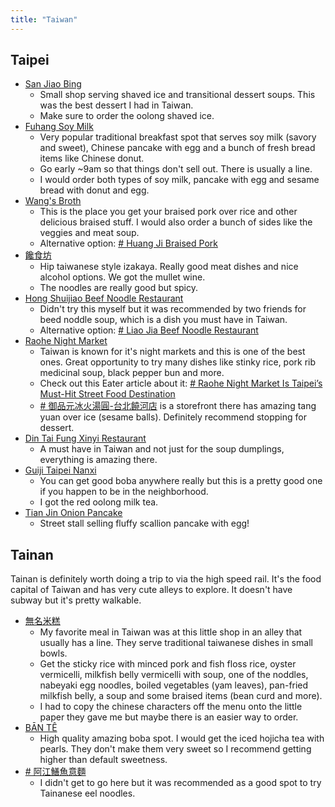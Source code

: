 ```yaml
---
title: "Taiwan"
---
```


## Taipei
- [San Jiao Bing](https://goo.gl/maps/EwfqbUZr677yun3c9)
	- Small shop serving shaved ice and transitional dessert soups. This was the best dessert I had in Taiwan.
	- Make sure to order the oolong shaved ice.
- [Fuhang Soy Milk](https://goo.gl/maps/FtpBDXUFyMEWwkERA)
	- Very popular traditional breakfast spot that serves soy milk (savory and sweet), Chinese pancake with egg and a bunch of fresh bread items like Chinese donut.
	- Go early ~9am so that things don't sell out. There is usually a line.
	- I would order both types of soy milk, pancake with egg and sesame bread with donut and egg.
- [Wang's Broth](https://goo.gl/maps/2VDGhDnXD6VMZ2Tx6)
	- This is the place you get your braised pork over rice and other delicious braised stuff. I would also order a bunch of sides like the veggies and meat soup.
	- Alternative option: [# Huang Ji Braised Pork](https://goo.gl/maps/1CdTyBDJy9Pz1v8y5)
- [饞食坊](https://goo.gl/maps/xAAngLnqNXQJBwTS9)
	- Hip taiwanese style izakaya. Really good meat dishes and nice alcohol options. We got the mullet wine.
	- The noodles are really good but spicy.
- [Hong Shuijiao Beef Noodle Restaurant](https://goo.gl/maps/bFCHokWRffzAa2G16)
	- Didn't try this myself but it was recommended by two friends for beed noddle soup, which is a dish you must have in Taiwan.
	- Alternative option: [# Liao Jia Beef Noodle Restaurant](https://goo.gl/maps/JXUA3Z19NyQrmAZq6)
- [Raohe Night Market](https://goo.gl/maps/7MokMeMUPWwYjbw67)
	- Taiwan is known for it's night markets and this is one of the best ones. Great opportunity to try many dishes like stinky rice, pork rib medicinal soup, black pepper bun and more.
	- Check out this Eater article about it: [# Raohe Night Market Is Taipei’s Must-Hit Street Food Destination](https://www.eater.com/2019/3/6/18240098/raohe-night-market-taipei-best-dishes)
	- [# 御品元冰火湯圓-台北饒河店](https://goo.gl/maps/MJTvpgyimz1FF8h98) is a storefront there has amazing tang yuan over ice (sesame balls). Definitely recommend stopping for dessert.
- [Din Tai Fung Xinyi Restaurant](https://goo.gl/maps/wWCzgZNSE7E68DRp7)
	- A must have in Taiwan and not just for the soup dumplings, everything is amazing there.
- [Guiji Taipei Nanxi](https://goo.gl/maps/a5HdmS6z87YN5p3M7)
	- You can get good boba anywhere really but this is a pretty good one if you happen to be in the neighborhood. 
	- I got the red oolong milk tea.
 - [Tian Jin Onion Pancake](https://goo.gl/maps/P6s4jpgHa5zhh79Y6)
	 - Street stall selling fluffy scallion pancake with egg!

## Tainan

Tainan is definitely worth doing a trip to via the high speed rail. It's the food capital of Taiwan and has very cute alleys to explore. It doesn't have subway but it's pretty walkable.

- [無名米糕](https://goo.gl/maps/wMm2TkmRfU9RwWbc9)
	- My favorite meal in Taiwan was at this little shop in an alley that usually has a line. They serve traditional taiwanese dishes in small bowls.
	- Get the sticky rice with minced pork and fish floss rice, oyster vermicelli, milkfish belly vermicelli with soup, one of the noddles, nabeyaki egg noodles, boiled vegetables (yam leaves), pan-fried milkfish belly, a soup and some braised items (bean curd and more).
	- I had to copy the chinese characters off the menu onto the little paper they gave me but maybe there is an easier way to order.
- [BĀN TÊ](https://goo.gl/maps/zY6Py5o7uou67jXG9)
	- High quality amazing boba spot. I would get the iced hojicha tea with pearls. They don't make them very sweet so I recommend getting higher than default sweetness.
- [# 阿江鱔魚意麵](https://goo.gl/maps/caXqUg1jQPHvUfd36)
	- I didn't get to go here but it was recommended as a good spot to try Tainanese eel noodles.